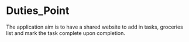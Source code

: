# Duties_Point
The application aim is to have a shared website to add in tasks, groceries list and mark the task complete upon completion.
